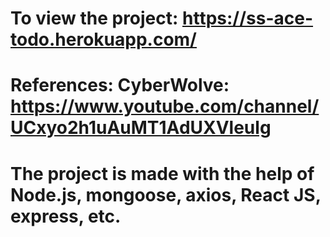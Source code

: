 # To view the project: https://ss-ace-todo.herokuapp.com/
# References: CyberWolve: https://www.youtube.com/channel/UCxyo2h1uAuMT1AdUXVleulg
# The project is made with the help of Node.js, mongoose, axios, React JS, express, etc.
  
